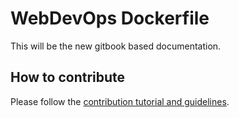 # WebDevOps Dockerfile

This will be the new gitbook based documentation.

## How to contribute

Please follow the [contribution tutorial and guidelines](contribution/using-templates.md).
